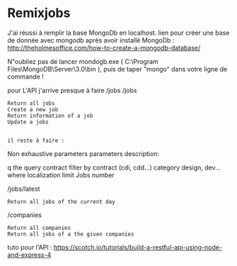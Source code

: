 # Remixjobs

J'ai réussi à remplir la base MongoDb en localhost.
lien pour créer une base de donnée avec mongodb après avoir installé MongoDb : http://theholmesoffice.com/how-to-create-a-mongodb-database/

N"oubliez pas de lancer mondogb.exe ( C:\Program Files\MongoDB\Server\3.0\bin ), puis de taper "mongo" dans votre ligne de commande !

pour L'API j'arrive presque à  faire /jobs
/jobs

    Return all jobs
    Create a new job
    Return information of a job
    Update a jobs
	
	
	il reste à faire : 
	
Non exhaustive parameters
parameters 	description:

q 	 the query
contract 	 filter by contract (cdi, cdd...)
category 	design, dev...
where 	 localization
limit 	 Jobs number

/jobs/latest

    Return all jobs of the current day

/companies

    Return all companies
    Return all jobs of a the given companies
	
	
tuto pour l'API : https://scotch.io/tutorials/build-a-restful-api-using-node-and-express-4



